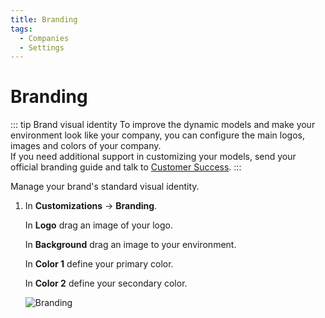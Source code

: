 ```yaml
---
title: Branding
tags:
  - Companies
  - Settings
---
```


# Branding

::: tip Brand visual identity
To improve the dynamic models and make your environment look like your company, you can configure the main logos, images and colors of your company.<br>
If you need additional support in customizing your models, send your official branding guide and talk to [Customer Success](mailto:cs@phishx.io).
:::

Manage your brand's standard visual identity.

1. In **Customizations** -> **Branding**.

   In **Logo** drag an image of your logo.

   In **Background** drag an image to your environment.

   In **Color 1** define your primary color.

   In **Color 2** define your secondary color.

   ![Branding](https://cdn.phishx.io/phishx-docs/images/phishx_companies_branding_01.webp)
